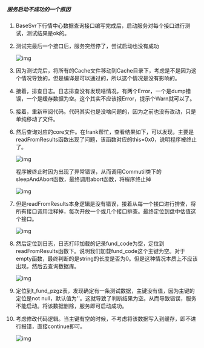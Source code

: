 ##### 服务启动不成功的一个原因

1. BaseSvr下行情中心数据查询接口编写完成后，启动服务对每个接口进行测试，测试结果是ok的。

   

2. 测试完最后一个接口后，服务突然停了，尝试启动也没有成功

   ![img](https://www.tapd.cn/tfl/captures/2021-01/tapd_personalword_1167499660001000187_base64_1609924076_88.png)

   

3. 因为测试完后，将所有的Cache文件移动到Cache目录下，考虑是不是因为这个情况导致的，但是编译是可以通过的，所以这个情况是没有影响的。

   

4. 接着，排查日志。日志排查没有发现啥情况，有两个Error，一个是dump错误，一个是缓存数据为空。这个其实不应该报Error，提示个Warn就可以了。

   

5. 接着，重新审阅代码。代码其实也是没啥问题的，因为之前也没有改动，只是单纯移动了文件。

   

6. 然后查询对应的core文件。在frank帮忙，查看结果如下，可以发现，主要是readFromResults函数出现了问题，该函数对应的this=0x0，说明程序被终止了。

   ![img](https://www.tapd.cn/tfl/captures/2021-01/tapd_personalword_1167499660001000187_base64_1609924897_54.png)

   程序被终止时因为出现了异常错误，从而调用Commutil类下的sleepAndAbort函数，最终调用abort函数，将程序终止掉

   ![img](https://www.tapd.cn/tfl/captures/2021-01/tapd_personalword_1167499660001000187_base64_1609925303_87.png)

7. 但是readFromResults本身逻辑是没有错误，接着从每一个接口进行排查，将所有接口调用注释掉，每次开放一个或几个接口排查。最终定位到盘中估值这个接口。

   ![img](https://www.tapd.cn/tfl/captures/2021-01/tapd_personalword_1167499660001000187_base64_1609925527_38.png)



8. 然后定位到日志，日志打印加载的记录fund_code为空，定位到readFromResults函数下。说明我们加载fund_code这个主键为空。对于empty函数，最终判断的是string的长度是否为0。但是这种情况本质上不应该出现，然后去查询数据库。

   ![img](https://www.tapd.cn/tfl/captures/2021-01/tapd_personalword_1167499660001000187_base64_1609925655_15.png)



9. 定位到t_fund_pzgz表，发现确定有一条测试数据，主键没有值，因为主键的定位是not null，默认值为''。这就导致了判断结果为空。从而导致错误，服务不能启动。将该数据删除，服务即可启动成功。



10. 考虑修改代码逻辑。当主键有空的时候，不考虑将该数据写入到缓存，即不进行报错，直接continue即可。

    ![img](https://www.tapd.cn/tfl/captures/2021-01/tapd_personalword_1167499660001000187_base64_1609931768_44.png)





